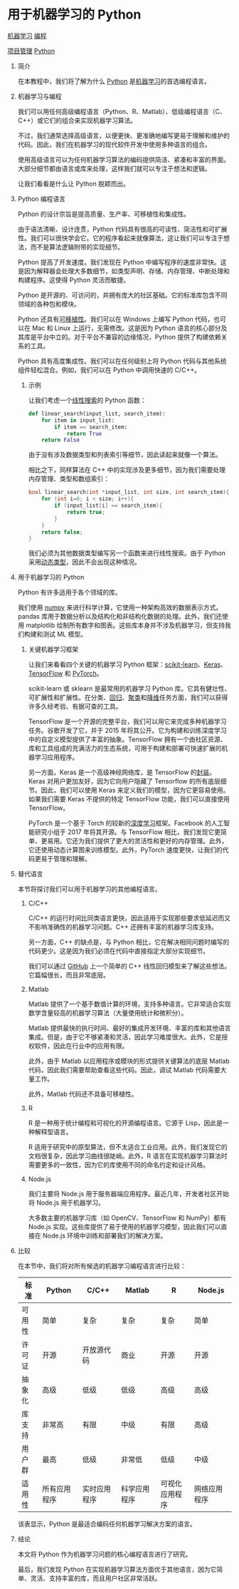 # 用于机器学习的 Python

[机器学习](README-zh.md) [编程](https://www.baeldung.com/cs/category/core-concepts/programming)

[项目管理](https://www.baeldung.com/cs/tag/project-management) [Python](https://www.baeldung.com/cs/tag/python)

1. 简介

    在本教程中，我们将了解为什么 [Python](https://www.baeldung.com/cs/max-int-java-c-python) 是[机器学习](https://www.baeldung.com/cs/analytical-inductive-learning-prior-knowledge)的首选编程语言。

2. 机器学习与编程

    我们可以用任何高级编程语言（Python、R、Matlab）、低级编程语言（C、C++）或它们的组合来实现机器学习算法。

    不过，我们通常选择高级语言，以便更快、更准确地编写更易于理解和维护的代码。因此，我们在机器学习的现代软件开发中使用多种语言的组合。

    使用高级语言可以为任何机器学习算法的编码提供简洁、紧凑和丰富的界面。大部分细节都由语言或库来处理，这样我们就可以专注于想法和逻辑。

    让我们看看是什么让 Python 脱颖而出。

3. Python 编程语言

    Python 的设计宗旨是提高质量、生产率、可移植性和集成性。

    由于语法清晰、设计连贯，Python 代码具有很高的可读性、简洁性和可扩展性。我们可以很快学会它。它的程序看起来就像算法，这让我们可以专注于想法，而不是算法逻辑附带的实现细节。

    Python 提高了开发速度。我们发现在 Python 中编写程序的速度非常快。这是因为解释器会处理大多数细节，如类型声明、存储、内存管理、中断处理和构建程序。这使得 Python 灵活而敏捷。

    Python 是开源的、可访问的，并拥有庞大的社区基础。它的标准库包含不同领域的各种包和模块。

    Python 还具有[可移植性](https://www.baeldung.com/cs/software-quality)。我们可以在 Windows 上编写 Python 代码，也可以在 Mac 和 Linux 上运行，无需修改。这是因为 Python 语言的核心部分及其库是平台中立的。对于平台不兼容的边缘情况，Python 提供了构建依赖关系的工具。

    Python 具有高度集成性。我们可以在任何级别上将 Python 代码与其他系统组件轻松混合。例如，我们可以在 Python 中调用快速的 C/C++。

    1. 示例

        让我们考虑一个[线性搜索](https://www.baeldung.com/cs/linear-search-faster)的 Python 函数：

        ```py
        def linear_search(input_list, search_item):
            for item in input_list:
                if item == search_item:
                    return True
            return False
        ```

        由于没有涉及数据类型和列表索引等细节，因此读起来就像一个算法。

        相比之下，同样算法在 C++ 中的实现涉及更多细节，因为我们需要处理内存管理、类型和数组索引：

        ```c++
        bool linear_search(int *input_list, int size, int search_item){ 
            for (int i=0; i < size; i++){
                if (input_list[i] == search_item){
                    return true;
                }
            }
            return false;
        }
        ```

        我们必须为其他数据类型编写另一个函数来进行线性搜索。由于 Python 采用[动态类型](https://www.baeldung.com/cs/statically-vs-dynamically-typed-languages)，因此不会出现这种情况。

4. 用于机器学习的 Python

    Python 有许多适用于各个领域的库。

    我们使用 [numpy](https://www.baeldung.com/cs/svm-multiclass-classification) 来进行科学计算，它使用一种架构高效的数据表示方式。pandas 库用于数据分析以及结构化和非结构化数据的处理。此外，我们还使用 matplotlib 绘制所有数字和图表。这些库本身并不涉及机器学习，但支持我们构建和测试 ML 模型。

    1. 关键机器学习框架

        让我们来看看四个关键的机器学习 Python 框架：[scikit-learn](https://scikit-learn.org/stable/)、[Keras](https://keras.io/)、[TensorFlow](https://www.tensorflow.org/) 和 [PyTorch](https://pytorch.org/)。

        scikit-learn 或 sklearn 是最常用的机器学习 Python 库。它具有健壮性、可扩展性和扩展性。在分类、[回归](normalization-vs-standardization-zh.md)、[聚类](https://www.baeldung.com/cs/dbscan-algorithm)和[降维](https://www.baeldung.com/cs/feature-selection-reduction-for-text-classification)任务方面，我们可以获得许多久经考验、有据可查的工具。

        TensorFlow 是一个开源的完整平台，我们可以用它来完成多种机器学习任务。谷歌开发了它，并于 2015 年将其公开。它为构建和训练深度学习中的自定义模型提供了丰富的抽象。TensorFlow 拥有一个由社区资源、库和工具组成的充满活力的生态系统，可用于构建和部署可快速扩展的机器学习应用程序。

        另一方面，Keras 是一个高级神经网络库，是 TensorFlow 的[封装](https://www.baeldung.com/java-wrapper-classes)。Keras 对用户更加友好，因为它向用户隐藏了 Tensorflow 的所有底层细节。因此，我们可以使用 Keras 来定义我们的模型，因为它更容易使用。如果我们需要 Keras 不提供的特定 TensorFlow 功能，我们可以直接使用 TensorFlow。

        PyTorch 是一个基于 Torch 的较新的[深度学习](https://www.baeldung.com/cs/end-to-end-deep-learning)框架。Facebook 的人工智能研究小组于 2017 年将其开源。与 TensorFlow 相比，我们发现它更简单、更易用。它还为我们提供了更大的灵活性和更好的内存管理。此外，它还使用动态计算图来训练模型。此外，PyTorch 速度更快，让我们的代码更易于管理和理解。

5. 替代语言

    本节将探讨我们可以用于机器学习的其他编程语言。

    1. C/C++

        C/C++ 的运行时间比同类语言更快，因此适用于实现那些要求低延迟而又不影响准确性的机器学习问题。C++ 还拥有丰富的机器学习库支持。

        另一方面，C++ 的缺点是，与 Python 相比，它在解决相同问题时编写的代码更少。这是因为我们必须在代码中直接指定大部分实现细节。

        我们可以通过 [GitHub](https://github.com/Baeldung/posts-resources/tree/main/cs-articles/python-and-machine-learning) 上一个简单的 C++ 线性回归模型来了解这些想法。它篇幅很长，而且非常底层。

    2. Matlab

        Matlab 提供了一个基于数值计算的环境，支持多种语言。它非常适合实现数学含量较高的机器学习算法（大量使用统计和微积分）。

        Matlab 提供最快的执行时间、最好的集成开发环境、丰富的库和其他语言集成。但是，由于它不够紧凑和灵活，因此学习难度很大。此外，它是授权软件，因此在行业中的应用有限。

        此外，由于 Matlab 以应用程序或模块的形式提供关键算法的底层 Matlab 代码，因此我们需要帮助查看这些代码。因此，调试 Matlab 代码需要大量工作。

        此外，Matlab 代码还不具备可移植性。

    3. R

        R 是一种用于统计编程和可视化的开源编程语言。它源于 Lisp，因此是一种解释型语言。

        R 适用于研究中的原型算法，但不太适合工业应用。此外，我们发现它的文档很复杂，因此学习曲线很陡峭。此外，R 语言在实现机器学习算法时需要更多的一致性，因为它的库使用不同的命名约定和设计风格。

    4. Node.js

        我们主要将 Node.js 用于服务器端应用程序。最近几年，开发者社区开始将 Node.js 用于机器学习。

        大多数主要的机器学习库（如 OpenCV、TensorFlow 和 NumPy）都有 Node.js 实现。这些库提供了易于使用的机器学习模型，因此我们可以直接在 Node.js 环境中训练和部署我们的解决方案。

6. 比较

    在本节中，我们将对所有候选的机器学习编程语言进行比较：

    | 标准  | Python | C/C++  | Matlab | R       | Node.js |
    |-----|--------|--------|--------|---------|---------|
    | 可用性 | 简单     | 复杂     | 复杂     | 复杂      | 简单      |
    | 许可证 | 开源     | 开放源代码  | 商业     | 开源      | 开源      |
    | 抽象化 | 高级     | 低级     | 低级     | 高级      | 高级      |
    | 库支持 | 非常高    | 有限     | 中级     | 有限      | 高级      |
    | 用户群 | 最高     | 低级     | 非常低    | 低级      | 中级      |
    | 适用性 | 所有应用程序 | 实时应用程序 | 科学应用程序 | 可视化应用程序 | 网络应用程序  |

    该表显示，Python 是最适合编码任何机器学习解决方案的语言。

7. 结论

    本文将 Python 作为机器学习问题的核心编程语言进行了研究。

    最后，我们发现 Python 在实现机器学习算法方面优于其他语言，因为它简单、灵活、支持丰富的库，而且用户社区非常活跃。
